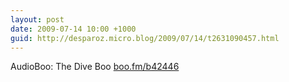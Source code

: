 ```yaml
---
layout: post
date: 2009-07-14 10:00 +1000
guid: http://desparoz.micro.blog/2009/07/14/t2631090457.html
---
```

AudioBoo: The Dive Boo [boo.fm/b42446](http://boo.fm/b42446)
